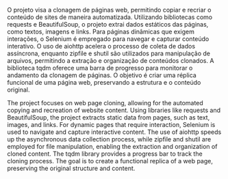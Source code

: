 O projeto visa a clonagem de páginas web, permitindo copiar e recriar o conteúdo de sites de maneira automatizada. Utilizando bibliotecas como requests e BeautifulSoup,
o projeto extrai dados estáticos das páginas, como textos, imagens e links. Para páginas dinâmicas que exigem interações, o Selenium é empregado para navegar e capturar conteúdo interativo.
O uso de aiohttp acelera o processo de coleta de dados assíncrona, enquanto zipfile e shutil são utilizados para manipulação de arquivos, permitindo a extração e organização de conteúdos clonados.
A biblioteca tqdm oferece uma barra de progresso para monitorar o andamento da clonagem de páginas. O objetivo é criar uma réplica funcional de uma página web, preservando a estrutura e o conteúdo original.


The project focuses on web page cloning, allowing for the automated copying and recreation of website content. Using libraries like requests and BeautifulSoup,
the project extracts static data from pages, such as text, images, and links. For dynamic pages that require interaction, Selenium is used to navigate and capture interactive content.
The use of aiohttp speeds up the asynchronous data collection process, while zipfile and shutil are employed for file manipulation, enabling the extraction and organization of cloned content.
The tqdm library provides a progress bar to track the cloning process. The goal is to create a functional replica of a web page, preserving the original structure and content.
